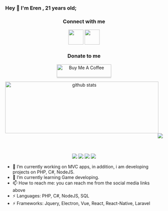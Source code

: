 ### Hey 👋 I'm Eren , 21 years old;

<h3 align="center">Connect with me</h3>
<p align="center">
  <a href= "https://www.instagram.com/ep.eren/"><img width="48px" src="https://cdn.jsdelivr.net/npm/simple-icons@v3/icons/instagram.svg"/></a>
  <a href= "mailto:kurteren07@gmail.com"><img width="48px" src="https://cdn.jsdelivr.net/npm/simple-icons@v3/icons/gmail.svg"/></a>
</p>

<h3 align="center">Donate to me</h3>
<p align="center">
  <a href="https://www.buymeacoffee.com/erenkrt" target="_blank"><img src="https://www.buymeacoffee.com/assets/img/custom_images/orange_img.png" alt="Buy Me A Coffee" style="height: 41px !important;width: 174px !important;box-shadow: 0px 3px 2px 0px rgba(190, 190, 190, 0.5) !important;-webkit-box-shadow: 0px 3px 2px 0px rgba(190, 190, 190, 0.5) !important;" ></a>
</p>


<p align="center">
  <img align="left" width="490" height="165" src="https://github-readme-stats.vercel.app/api/?username=erenkrt&show_icons=true&title_color=fffffff&icon_color=000000&text_color=000000" alt="github stats"/>
  <img align="right" src="https://github-readme-stats.anuraghazra1.vercel.app/api/top-langs/?username=erenkrt" />
</p>
</br></br></br></br></br></br></br></br></br></br></br></br>
 <p align="center">
    <img src="https://views.whatilearened.today/views/github/erenkrt/views.svg"/>
    <a href="https://github.com/erenkrt?tab=followers"><img src="https://img.shields.io/github/followers/erenkrt?color=%234CC61E&label=GitHub%20Followers%20%3A"/></a>
    <a href="https://github.com/erenkrt?tab=repositories"><img src="https://badges.frapsoft.com/os/v2/open-source.svg?v=103"/></a>
    <a href="mailto:kurteren07@gmail.com"><img src="https://img.shields.io/badge/Ask%20me-anything-1abc9c.svg"/></a>
  </p>

- 🔭 I’m currently working on MVC apps, in addition, i am developing projects on PHP, C#, NodeJS.
- 🌱 I’m currently learning Game developing.
- 📫 How to reach me: you can reach me from the social media links above
- ⚡ Languages: PHP, C#, NodeJS, SQL
- ⚡ Frameworks: Jquery, Electron, Vue, React, React-Native, Laravel
